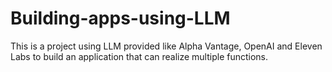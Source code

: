 # Building-apps-using-LLM
This is a project using LLM provided like Alpha Vantage, OpenAI and Eleven Labs to build an application that can realize multiple functions.
